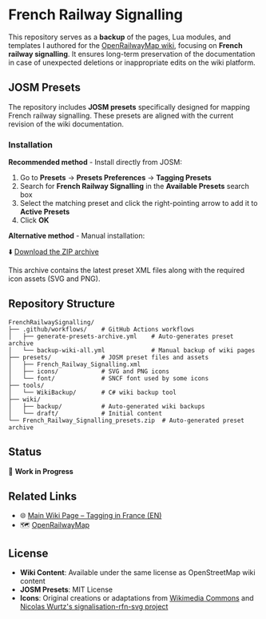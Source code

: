 # French Railway Signalling

This repository serves as a **backup** of the pages, Lua modules, and templates I authored for the [OpenRailwayMap wiki](https://wiki.openstreetmap.org/wiki/OpenRailwayMap/Tagging_in_France), focusing on **French railway signalling**. It ensures long-term preservation of the documentation in case of unexpected deletions or inappropriate edits on the wiki platform.

## JOSM Presets

The repository includes **JOSM presets** specifically designed for mapping French railway signalling. These presets are aligned with the current revision of the wiki documentation.

### Installation

**Recommended method** - Install directly from JOSM:

1. Go to **Presets** → **Presets Preferences** → **Tagging Presets**
2. Search for **French Railway Signalling** in the **Available Presets** search box
3. Select the matching preset and click the right-pointing arrow to add it to **Active Presets**
4. Click **OK**

**Alternative method** - Manual installation:

⬇️ [Download the ZIP archive](https://raw.githubusercontent.com/noeldev/FrenchRailwaySignalling/main/French_Railway_Signalling_presets.zip)

This archive contains the latest preset XML files along with the required icon assets (SVG and PNG).

## Repository Structure

```
FrenchRailwaySignalling/
├── .github/workflows/    # GitHub Actions workflows
│   ├── generate-presets-archive.yml    # Auto-generates preset archive
│   └── backup-wiki-all.yml             # Manual backup of wiki pages
├── presets/              # JOSM preset files and assets
│   ├── French_Railway_Signalling.xml
│   ├── icons/            # SVG and PNG icons
│   └── font/             # SNCF font used by some icons
├── tools/
│   └── WikiBackup/       # C# wiki backup tool
├── wiki/
│   ├── backup/           # Auto-generated wiki backups
│   └── draft/            # Initial content
└── French_Railway_Signalling_presets.zip  # Auto-generated preset archive
```

## Status

🚧 **Work in Progress**

## Related Links

- 🌐 [Main Wiki Page – Tagging in France (EN)](https://wiki.openstreetmap.org/wiki/OpenRailwayMap/Tagging_in_France)
- 🗺️ [OpenRailwayMap](https://www.openrailwaymap.app)

## License

- **Wiki Content**: Available under the same license as OpenStreetMap wiki content
- **JOSM Presets**: MIT License
- **Icons**: Original creations or adaptations from [Wikimedia Commons](https://commons.wikimedia.org) and [Nicolas Wurtz's signalisation-rfn-svg project](https://github.com/nicolaswurtz/signalisation-rfn-svg)